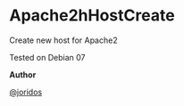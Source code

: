 Apache2hHostCreate
==================

Create new host for Apache2

Tested on Debian 07

**Author**

[@joridos](https://twitter.com/joridos)
